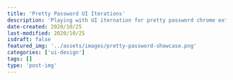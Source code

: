 ```yaml
---
title: 'Pretty Password UI Iterations'
description: 'Playing with UI iternation for pretty password chrome extensions'
date-created: 2020/10/25
last-modified: 2020/10/25
isdraft: false
featured_img: '../assets/images/pretty-password-showcase.png'
categories: ['ui-design']
tags: []
type: 'post-img'
---
```

